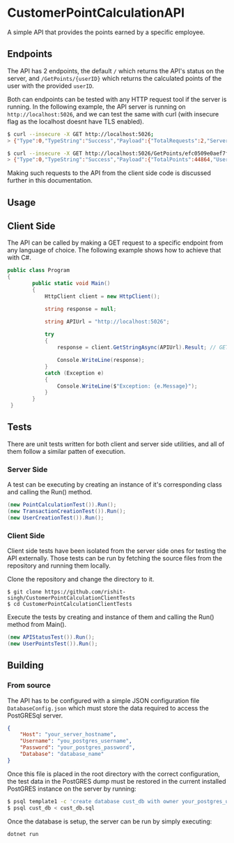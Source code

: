 # CustomerPointCalculationAPI
A simple API that provides the points earned by a specific employee.

## Endpoints

The API has 2 endpoints, the default `/` which returns the API's status on the server, and `/GetPoints/{userID}` which returns the calculated points of the user with the provided `userID`.

Both can endpoints can be tested with any HTTP request tool if the server is running. In the following example, the API server is running on `http://localhost:5026`, and we can test the same with curl (with insecure flag as the localhost doesnt have TLS enabled).

```sh
$ curl --insecure -X GET http://localhost:5026;
> {"Type":0,"TypeString":"Success","Payload":{"TotalRequests":2,"ServerDateTime":"2022-06-04T00:18:44.4836235+05:30","DatabaseServerStatus":1}}
```

```sh
$ curl --insecure -X GET http://localhost:5026/GetPoints/efc0509e0aef7f2e5a2ad5dd46f3c2c6e4c237b58045df328dac9e937170408f
> {"Type":0,"TypeString":"Success","Payload":{"TotalPoints":44864,"UserID":"efc0509e0aef7f2e5a2ad5dd46f3c2c6e4c237b58045df328dac9e937170408f","MonthlyPoints":{"January":0,"March":0,"November":13736,"May":0,"October":0,"April":0,"December":0,"September":0,"June":15884,"Febuary":0,"July":15244,"August":0}}}

```

Making such requests to the API from the client side code is discussed further in this documentation. 

## Usage

## Client Side

The API can be called by making a GET request to a specific endpoint from any language of choice. The following example shows how to achieve that with C#. 

```csharp
public class Program
{
        public static void Main()
        {
            HttpClient client = new HttpClient();

            string response = null;

            string APIUrl = "http://localhost:5026";
            
            try
            {
                response = client.GetStringAsync(APIUrl).Result; // GET request to the default end point.

                Console.WriteLine(response);
            }
            catch (Exception e)
            {
                Console.WriteLine($"Exception: {e.Message}");
            }
        }
 }

```

## Tests

There are unit tests written for both client and server side utilities, and all of them follow a similar patten of execution.

### Server Side

A test can be executing by creating an instance of it's corresponding class and calling the Run() method.

```csharp
(new PointCalculationTest()).Run();
(new TransactionCreationTest()).Run();
(new UserCreationTest()).Run();
```

### Client Side

Client side tests have been isolated from the server side ones for testing the API externally. Those tests can be run by fetching the source files from the repository and running them locally.

Clone the repository and change the directory to it.

```
$ git clone https://github.com/rishit-singh/CustomerPointCalculationClientTests
$ cd CustomerPointCalculationClientTests
```

Execute the tests by creating and instance of them and calling the Run() method from Main().

```csharp
(new APIStatusTest()).Run();
(new UserPointsTest()).Run();
```

## Building

### From source

The API has to be configured with a simple JSON configuration file `DatabaseConfig.json` which must store the data required to access the PostGRESql server.

```json
{	
	"Host": "your_server_hostname", 
	"Username": "you_postgres_username",
	"Password": "your_postgres_password",
	"Database": "database_name"
}
```

Once this file is placed in the root directory with the correct configuration, the test data in the PostGRES dump must be restored in the current installed PostGRES instance on the server by running:

```bash
$ psql template1 -c 'create database cust_db with owner your_postgres_username';
$ psql cust_db < cust_db.sql
```

Once the database is setup, the server can be run by simply executing:

```sh
dotnet run
```

